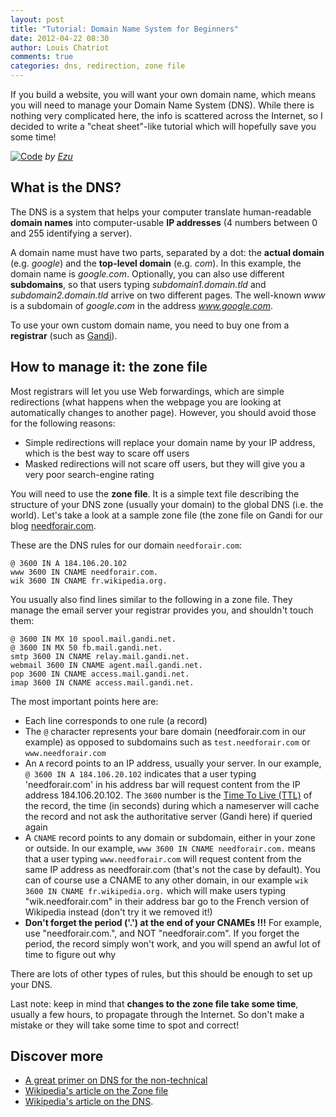```yaml
---
layout: post
title: "Tutorial: Domain Name System for Beginners"
date: 2012-04-22 08:30
author: Louis Chatriot
comments: true
categories: dns, redirection, zone file
---
```



If you build a website, you will want your own domain name, which means
you will need to manage your Domain Name System (DNS). While there is nothing very
complicated here, the info is scattered across the Internet, so I decided
to write a "cheat sheet"-like tutorial which will hopefully save you some time!  


[![Code](http://farm1.staticflickr.com/122/277341190_3f098a08a4_n.jpg)](http://www.flickr.com/photos/49502986585@N01/277341190/)
*by [Ezu](http://www.flickr.com/photos/ezu/ "Author")*  


## What is the DNS?
The DNS is a system that helps your computer translate human-readable **domain names**
into computer-usable **IP addresses** (4 numbers between 0 and 255
identifying a server).  

A domain name must have two parts, separated by a dot: the **actual domain** (e.g. *google*) and the
**top-level domain** (e.g. *com*). In this example, the domain name is
*google.com*. Optionally, you can also use different **subdomains**, so
that users typing *subdomain1.domain.tld* and *subdomain2.domain.tld*
arrive on two different pages. The well-known *www* is a subdomain of
*google.com* in the address *www.google.com*.  

To use your own custom domain name, you need
to buy one from a **registrar** (such as [Gandi](https://www.gandi.net/)).  


## How to manage it: the zone file
Most registrars will let you use Web forwardings, which are simple
redirections (what happens when the webpage you are looking at automatically changes to another page). However, you should
avoid those for the following reasons:

* Simple redirections will replace your domain name by your IP address,
  which is the best way to scare off users
* Masked redirections will not scare off users, but they will give you a
  very poor search-engine rating

You will need to use the **zone file**. It is a simple text file
describing the structure of your DNS zone (usually your domain) to the global DNS 
(i.e. the world). Let's take a look at a sample zone file (the zone file on 
Gandi for our blog [needforair.com](http://needforair.com).

These are the DNS rules for our domain `needforair.com`:

    @ 3600 IN A 184.106.20.102
    www 3600 IN CNAME needforair.com.
    wik 3600 IN CNAME fr.wikipedia.org.
    
You usually also find lines similar to the following in a zone file.
They manage the email server your registrar provides you, and shouldn't
touch them:

    @ 3600 IN MX 10 spool.mail.gandi.net.
    @ 3600 IN MX 50 fb.mail.gandi.net.
    smtp 3600 IN CNAME relay.mail.gandi.net.
    webmail 3600 IN CNAME agent.mail.gandi.net.
    pop 3600 IN CNAME access.mail.gandi.net.
    imap 3600 IN CNAME access.mail.gandi.net.

The most important points here are:

* Each line corresponds to one rule (a record)
* The `@` character represents your bare domain (needforair.com in our example) as opposed
to subdomains such as `test.needforair.com` or `www.needforair.com`
* An `A` record points to an IP address, usually your server. In our example, `@ 3600 IN A 184.106.20.102`
indicates that a user typing 'needforair.com' in his address bar will request content from the IP address 184.106.20.102. 
The `3600` number is the [Time To Live (TTL)](http://en.wikipedia.org/wiki/Time_to_live#DNS_records) of the record, 
the time (in seconds) during which a nameserver will cache the record and not ask the authoritative server (Gandi here) 
if queried again
* A `CNAME` record points to any domain or subdomain, either in your zone or outside. 
In our example, `www 3600 IN CNAME needforair.com.` means that a user typing `www.needforair.com` will request content 
from the same IP address as needforair.com (that's not the case by default). You can of course use a CNAME to any other 
domain, in our example `wik 3600 IN CNAME fr.wikipedia.org.` which will make users typing "wik.needforair.com" in their 
address bar go to the French version of Wikipedia instead (don't try it
we removed it!)
* **Don't forget the period ('.') at the end of your CNAMEs !!!** For example, use "needforair.com.", and NOT "needforair.com". 
If you forget the period, the record simply won't work, and you will
spend an awful lot of time to figure out why  

There are lots of other types of rules, but this should be enough to set up your DNS.  

Last note: keep in mind that **changes to the zone file take some time**,
usually a few hours, to propagate through the Internet. So don't make a
mistake or they will take some time to spot and correct!


## Discover more

* [A great primer on DNS for the non-technical](http://continuations.com/post/16405180072/tech-tuesday-dns)
* [Wikipedia's article on the Zone file](http://en.wikipedia.org/wiki/Zone_file)
* [Wikipedia's article on the DNS](http://en.wikipedia.org/wiki/Domain_Name_System). 
